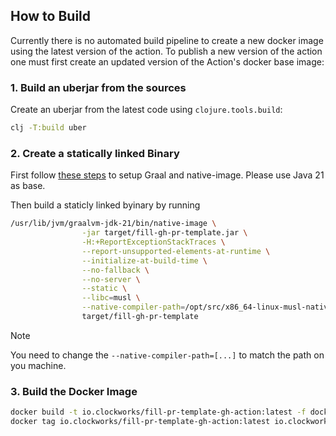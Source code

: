 ## How to Build

Currently there is no automated build pipeline to create a new docker image using the latest version of the action. To publish a new version of the action one must first create an updated version of the Action's docker base image:


### 1. Build an uberjar from the sources

Create an uberjar from the latest code using `clojure.tools.build`:


```sh
clj -T:build uber
```

### 2. Create a statically linked Binary

First follow [these steps](https://www.graalvm.org/22.0/reference-manual/native-image/StaticImages/index.html) to setup Graal and native-image. Please use Java 21 as base.

Then build a staticly linked byinary by running

```sh
/usr/lib/jvm/graalvm-jdk-21/bin/native-image \
                -jar target/fill-gh-pr-template.jar \
                -H:+ReportExceptionStackTraces \
                --report-unsupported-elements-at-runtime \
                --initialize-at-build-time \
                --no-fallback \
                --no-server \
                --static \
                --libc=musl \
                --native-compiler-path=/opt/src/x86_64-linux-musl-native/bin/x86_64-linux-musl-gcc \
                target/fill-gh-pr-template
```

> [!NOTE]  
> You need to change the `--native-compiler-path=[...]` to match the path on you machine.


### 3. Build the Docker Image

```sh
docker build -t io.clockworks/fill-pr-template-gh-action:latest -f docker/Dockerfile .
docker tag io.clockworks/fill-pr-template-gh-action:latest io.clockworks/fill-pr-template-gh-action:0.0.0
```
